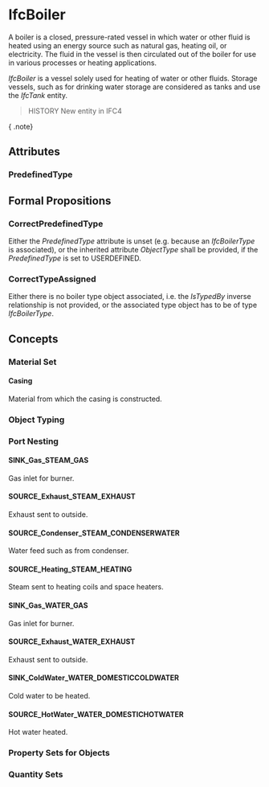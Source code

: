 # IfcBoiler

A boiler is a closed, pressure-rated vessel in which water or other fluid is heated using an energy source such as natural gas, heating oil, or electricity. The fluid in the vessel is then circulated out of the boiler for use in various processes or heating applications.<!-- end of definition -->

_IfcBoiler_ is a vessel solely used for heating of water or other fluids. Storage vessels, such as for drinking water storage are considered as tanks and use the _IfcTank_ entity.

> HISTORY  New entity in IFC4

{ .note}
>

## Attributes

### PredefinedType


## Formal Propositions

### CorrectPredefinedType
Either the _PredefinedType_ attribute is unset (e.g. because an _IfcBoilerType_ is associated), or the inherited attribute _ObjectType_ shall be provided, if the _PredefinedType_ is set to USERDEFINED.

### CorrectTypeAssigned
Either there is no boiler type object associated, i.e. the _IsTypedBy_ inverse relationship is not provided, or the associated type object has to be of type _IfcBoilerType_.

## Concepts

### Material Set



#### Casing

Material from which the casing is constructed.

### Object Typing



### Port Nesting



#### SINK_Gas_STEAM_GAS

Gas inlet for burner.

#### SOURCE_Exhaust_STEAM_EXHAUST

Exhaust sent to outside.

#### SOURCE_Condenser_STEAM_CONDENSERWATER

Water feed such as from condenser.

#### SOURCE_Heating_STEAM_HEATING

Steam sent to heating coils and space heaters.

#### SINK_Gas_WATER_GAS

Gas inlet for burner.

#### SOURCE_Exhaust_WATER_EXHAUST

Exhaust sent to outside.

#### SINK_ColdWater_WATER_DOMESTICCOLDWATER

Cold water to be heated.

#### SOURCE_HotWater_WATER_DOMESTICHOTWATER

Hot water heated.

### Property Sets for Objects



### Quantity Sets



